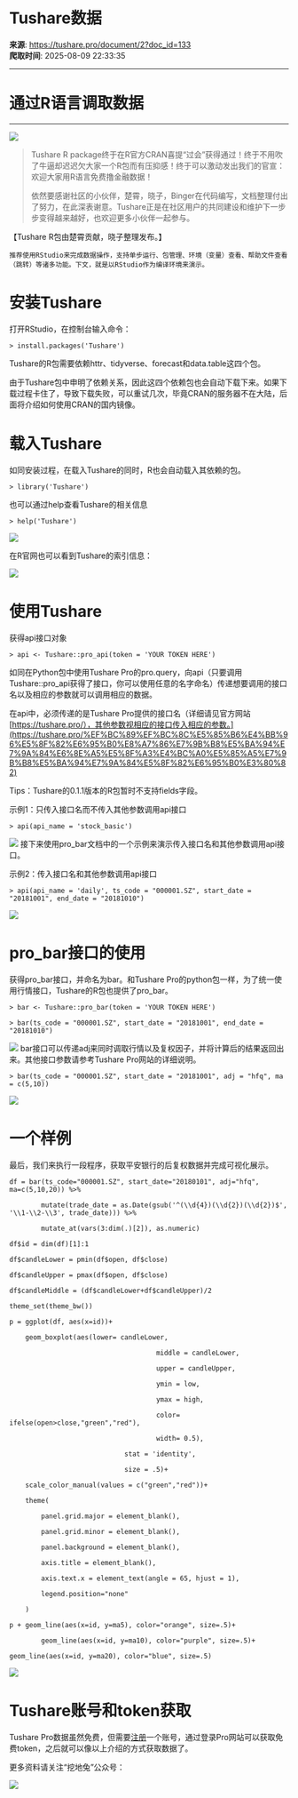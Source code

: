 # Tushare数据

**来源**: https://tushare.pro/document/2?doc_id=133  
**爬取时间**: 2025-08-09 22:33:35

---

# 通过R语言调取数据

---

![](https://tushare.pro/files/img/31.png)
> Tushare R package终于在R官方CRAN喜提“过会”获得通过！终于不用吹了牛逼却迟迟欠大家一个R包而有压抑感！终于可以激动发出我们的官宣：欢迎大家用R语言免费撸金融数据！
>
>
> 依然要感谢社区的小伙伴，楚霄，晓子，Binger在代码编写，文档整理付出了努力，在此深表谢意。Tushare正是在社区用户的共同建设和维护下一步步变得越来越好，也欢迎更多小伙伴一起参与。

【Tushare R包由楚霄贡献，晓子整理发布。】

```
推荐使用RStudio来完成数据操作，支持单步运行、包管理、环境（变量）查看、帮助文件查看（跳转）等诸多功能。下文，就是以RStudio作为编译环境来演示。
```

# 安装Tushare

打开RStudio，在控制台输入命令：

```
> install.packages('Tushare')
```

Tushare的R包需要依赖httr、tidyverse、forecast和data.table这四个包。

由于Tushare包中申明了依赖关系，因此这四个依赖包也会自动下载下来。如果下载过程卡住了，导致下载失败，可以重试几次，毕竟CRAN的服务器不在大陆，后面将介绍如何使用CRAN的国内镜像。

# 载入Tushare

如同安装过程，在载入Tushare的同时，R也会自动载入其依赖的包。

```
> library('Tushare')
```

也可以通过help查看Tushare的相关信息

```
> help('Tushare')
```

![](https://tushare.pro/files/img/33.png)

在R官网也可以看到Tushare的索引信息：

![](https://tushare.pro/files/img/34.png)
# 使用Tushare

获得api接口对象

```
> api <- Tushare::pro_api(token = 'YOUR TOKEN HERE')
```

如同在Python包中使用Tushare Pro的pro.query，向api（只要调用Tushare::pro\_api获得了接口，你可以使用任意的名字命名）传递想要调用的接口名以及相应的参数就可以调用相应的数据。

在api中，必须传递的是Tushare Pro提供的接口名（详细请见官方网站[https://tushare.pro/），其他参数视相应的接口传入相应的参数。](https://tushare.pro/%EF%BC%89%EF%BC%8C%E5%85%B6%E4%BB%96%E5%8F%82%E6%95%B0%E8%A7%86%E7%9B%B8%E5%BA%94%E7%9A%84%E6%8E%A5%E5%8F%A3%E4%BC%A0%E5%85%A5%E7%9B%B8%E5%BA%94%E7%9A%84%E5%8F%82%E6%95%B0%E3%80%82)

Tips：Tushare的0.1.1版本的R包暂时不支持fields字段。

示例1：只传入接口名而不传入其他参数调用api接口

```
> api(api_name = 'stock_basic')
```

![](https://tushare.pro/files/img/35.png)
接下来使用pro\_bar文档中的一个示例来演示传入接口名和其他参数调用api接口。

示例2：传入接口名和其他参数调用api接口

```
> api(api_name = 'daily', ts_code = "000001.SZ", start_date = "20181001", end_date = "20181010")
```

![](https://tushare.pro/files/img/36.png)

# pro\_bar接口的使用

获得pro\_bar接口，并命名为bar。和Tushare Pro的python包一样，为了统一使用行情接口，Tushare的R包也提供了pro\_bar。

```
> bar <- Tushare::pro_bar(token = 'YOUR TOKEN HERE')

> bar(ts_code = "000001.SZ", start_date = "20181001", end_date = "20181010")
```

![](http://tushare.org/img/37.png)
bar接口可以传递adj来同时调取行情以及复权因子，并将计算后的结果返回出来。其他接口参数请参考Tushare Pro网站的详细说明。

```
> bar(ts_code = "000001.SZ", start_date = "20181001", adj = "hfq", ma = c(5,10))
```

![](https://tushare.pro/files/img/38.png)

# 一个样例

最后，我们来执行一段程序，获取平安银行的后复权数据并完成可视化展示。

```shell
df = bar(ts_code="000001.SZ", start_date="20180101", adj="hfq", ma=c(5,10,20)) %>%

        mutate(trade_date = as.Date(gsub('^(\\d{4})(\\d{2})(\\d{2})$', '\\1-\\2-\\3', trade_date))) %>%

        mutate_at(vars(3:dim(.)[2]), as.numeric)

df$id = dim(df)[1]:1

df$candleLower = pmin(df$open, df$close)

df$candleUpper = pmax(df$open, df$close)

df$candleMiddle = (df$candleLower+df$candleUpper)/2

theme_set(theme_bw())

p = ggplot(df, aes(x=id))+

    geom_boxplot(aes(lower= candleLower,

                                     middle = candleLower,

                                     upper = candleUpper,

                                     ymin = low,

                                     ymax = high,

                                     color= ifelse(open>close,"green","red"),

                                     width= 0.5),

                             stat = 'identity',

                             size = .5)+

    scale_color_manual(values = c("green","red"))+

    theme(

        panel.grid.major = element_blank(),

        panel.grid.minor = element_blank(),

        panel.background = element_blank(),

        axis.title = element_blank(),

        axis.text.x = element_text(angle = 65, hjust = 1),

        legend.position="none"

    )

p + geom_line(aes(x=id, y=ma5), color="orange", size=.5)+

        geom_line(aes(x=id, y=ma10), color="purple", size=.5)+

geom_line(aes(x=id, y=ma20), color="blue", size=.5)
```

![](https://tushare.pro/files/img/39.png)
# Tushare账号和token获取

Tushare Pro数据虽然免费，但需要[注册](https://tushare.pro/register?reg=doc)一个账号，通过登录Pro网站可以获取免费token，之后就可以像以上介绍的方式获取数据了。

更多资料请关注“挖地兔”公众号：

![](https://tushare.pro/files/img/wechat_ts.png)
